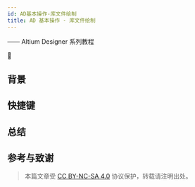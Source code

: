 ```yaml
---
id: AD基本操作-库文件绘制
title: AD 基本操作 - 库文件绘制
---
```


—— Altium Designer 系列教程

🚧

## 背景

## 快捷键

## 总结

## 参考与致谢



> 本篇文章受 [CC BY-NC-SA 4.0](https://creativecommons.org/licenses/by/4.0/deed.zh) 协议保护，转载请注明出处。

